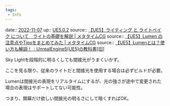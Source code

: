 ```yaml
---
tags:
 - Info
---
```


date:: [2022-11-07](Daily_Note/2022-11-07.md)
up:: [UE5.0.2](../Bar/App/UE5.0.2.md)
source:: [【UE5】ライティング と ライトベイク について　ライトの基礎を解説 | メタタイムCG](https://metatimecg.com/ue5-lighting-build-basic/)
source:: [【UE5】Lumen の注意点やTipsをまとめてみた | メタタイムCG](https://metatimecg.com/ue5-lumen-tips/)
source:: [【UE5】Lumenとは？使い方も解説！｜UnrealEngine5(UE5)の教科書[旧]](https://zenn.dev/daichi_gamedev/books/unreal-engine-5/viewer/how-to-use-lumen)

Sky Lightを段階的に明るくしても間接光がうまくいかず。

ここを見る限り、従来のライトだと間接光を使用する場合は必ずビルドが必要。

Lumenは間接光の表現をリアルタイムにするが、光の強さが途中で変更された場合の表現はサポートしてない可能性。

つまり、開幕だけ欲しい間接光の明るさにして暗くすればOK。